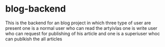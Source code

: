 # blog-backend
This is the backend for an blog project in which three type of user are present one is a normal user who can read the artyivlas 
one is write user who can request for publishing of his article and one is a superiuser whoc can publkish the all articles 

